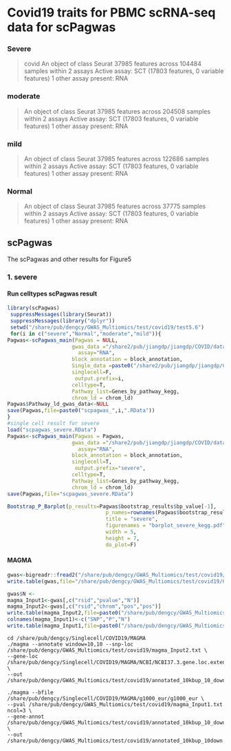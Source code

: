 # Covid19 traits for PBMC scRNA-seq data for scPagwas

### Severe

> covid
> An object of class Seurat 
> 37985 features across 104484 samples within 2 assays 
> Active assay: SCT (17803 features, 0 variable features)
>  1 other assay present: RNA



### moderate

> An object of class Seurat 
> 37985 features across 204508 samples within 2 assays 
> Active assay: SCT (17803 features, 0 variable features)
>  1 other assay present: RNA



### mild

> An object of class Seurat 
> 37985 features across 122686 samples within 2 assays 
> Active assay: SCT (17803 features, 0 variable features)
>  1 other assay present: RNA



### Normal

> An object of class Seurat 
> 37985 features across 37775 samples within 2 assays 
> Active assay: SCT (17803 features, 0 variable features)
>  1 other assay present: RNA

## scPagwas

The scPagwas and other results for Figure5

### 1. severe

#### Run celltypes scPagwas result

```R
library(scPagwas)
 suppressMessages(library(Seurat))
 suppressMessages(library("dplyr"))
 setwd("/share/pub/dengcy/GWAS_Multiomics/test/covid19/test5.6")
 for(i in c("severe","Normal","moderate","mild")){
Pagwas<-scPagwas_main(Pagwas = NULL,
                     gwas_data ="/share2/pub/jiangdp/jiangdp/COVID/data/COVID19_GWAS.txt",
                       assay="RNA",
                     block_annotation = block_annotation,
                     Single_data =paste0("/share2/pub/jiangdp/jiangdp/COVID/data/",i,"_all.rds"),
                     singlecell=F,
                      output.prefix=i,
                     celltype=T,
                     Pathway_list=Genes_by_pathway_kegg,
                     chrom_ld = chrom_ld)
Pagwas$Pathway_ld_gwas_data<-NULL
save(Pagwas,file=paste0("scpagwas_",i,".RData"))
}
#single cell result for severe
load("scpagwas_severe.RData")
Pagwas<-scPagwas_main(Pagwas = Pagwas,
                     gwas_data ="/share2/pub/jiangdp/jiangdp/COVID/data/COVID19_GWAS.txt",
                       assay="RNA",
                     block_annotation = block_annotation,
                     singlecell=T,
                      output.prefix="severe",
                     celltype=T,
                     Pathway_list=Genes_by_pathway_kegg,
                     chrom_ld = chrom_ld)
save(Pagwas,file="scpagwas_severe.RData")

Bootstrap_P_Barplot(p_results=Pagwas$bootstrap_results$bp_value[-1],
                                p_names=rownames(Pagwas$bootstrap_results)[-1],
                                title = "severe",
                                figurenames = "barplot_severe_kegg.pdf",
                                width = 5,
                                height = 7,
                                do_plot=F)

```

#### MAGMA

```R
gwas<-bigreadr::fread2("/share/pub/dengcy/GWAS_Multiomics/test/covid19/COVID19_GWAS.txt")
write.table(gwas,file="/share/pub/dengcy/GWAS_Multiomics/test/covid19/COVID19_GWAS.txt",quote=F)

gwas$N <- 
magma_Input1<-gwas[,c("rsid","pvalue","N")]
magma_Input2<-gwas[,c("rsid","chrom","pos","pos")]
write.table(magma_Input2,file=paste0("/share/pub/dengcy/GWAS_Multiomics/test/covid19/magma_Input2.txt"),sep="\t",row.names=F,quote=F,col.names=F)
colnames(magma_Input1)<-c("SNP","P","N")
write.table(magma_Input1,file=paste0("/share/pub/dengcy/GWAS_Multiomics/test/covid19/magma_Input1.txt"),sep="\t",row.names=F,quote=F)
```

```shell
cd /share/pub/dengcy/Singlecell/COVID19/MAGMA
./magma --annotate window=10,10 --snp-loc /share/pub/dengcy/GWAS_Multiomics/test/covid19/magma_Input2.txt \
--gene-loc /share/pub/dengcy/Singlecell/COVID19/MAGMA/NCBI/NCBI37.3.gene.loc.extendedMHCexcluded \
--out /share/pub/dengcy/GWAS_Multiomics/test/covid19/annotated_10kbup_10_down

./magma --bfile /share/pub/dengcy/Singlecell/COVID19/MAGMA/g1000_eur/g1000_eur \
--pval /share/pub/dengcy/GWAS_Multiomics/test/covid19/magma_Input1.txt ncol=3 \
--gene-annot /share/pub/dengcy/GWAS_Multiomics/test/covid19/annotated_10kbup_10_down.genes.annot \
--out /share/pub/dengcy/GWAS_Multiomics/test/covid19/annotated_10kbup_10down
```

